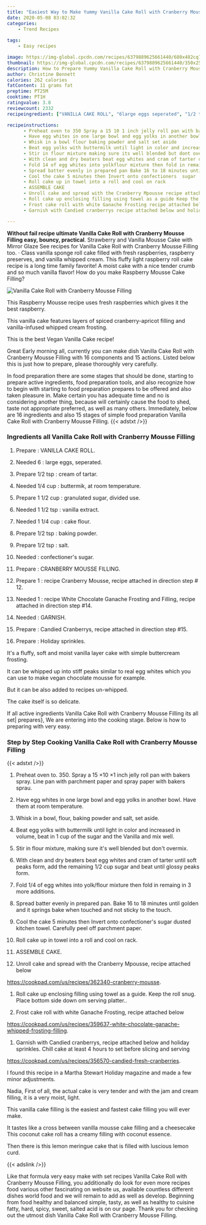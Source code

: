 ```yaml
---
title: "Easiest Way to Make Yummy Vanilla Cake Roll with Cranberry Mousse Filling"
date: 2020-05-08 03:02:32
categories:
    - Trend Recipes
    
tags:
    - Easy recipes

image: https://img-global.cpcdn.com/recipes/6379889625661440/680x482cq70/vanilla-cake-roll-with-cranberry-mousse-filling-recipe-main-photo.jpg
thumbnail: https://img-global.cpcdn.com/recipes/6379889625661440/350x250cq70/vanilla-cake-roll-with-cranberry-mousse-filling-recipe-main-photo.jpg
description: How to Prepare Yummy Vanilla Cake Roll with Cranberry Mousse Filling with 16 ingredients and 15 stages of easy cooking.
author: Christine Bennett
calories: 262 calories
fatContent: 11 grams fat
preptime: PT25M
cooktime: PT1H
ratingvalue: 3.8
reviewcount: 2332
recipeingredient: ["VANILLA CAKE ROLL", "6large eggs seperated", "1/2 tspcream of tartar", "1/4 cupbuttermik at room temperature", "1 1/2 cupgranulated sugar divided use", "1 1/2 tspvanilla extract", "1 1/4 cupcake flour", "1/2 tspbaking powder", "1/2 tspsalt", "confectioners  sugar", "CRANBERRY MOUSSE FILLING", "1recipe  Cranberry  Mousse  recipe attached  in  direction  step  12", "1recipe White Chocolate  Ganache  Frosting  and  Filling  recipe attached in direction step 14", "GARNISH", "Candied Cranberrys recipe attached in direction step 15", "Holiday sprinkles"]

recipeinstructions: 
      - Preheat oven to 350 Spray a 15 10 1 inch jelly roll pan with bakers spray Line pan with parchment paper and spray paper with bakers sprau 
      - Have egg whites in one large bowl and egg yolks in another bowl Have them at room temperature 
      - Whisk in a bowl flour baking powder and salt set aside 
      - Beat egg yolks with buttermilk until light in color and increased in volume beat in 1 cup of the sugar and the Vanilla and mix well 
      - Stir in flour mixture making sure its well blended but dont overmix 
      - With clean and dry beaters beat egg whites and cram of tarter until soft peaks form add the remaining 12 cup sugar and beat until glossy peaks form 
      - Fold 14 of egg whites into yolkflour mixture then fold in remaing in 3 more additions 
      - Spread batter evenly in prepared pan Bake 16 to 18 minutes until golden and it springs bake when touched and not sticky to the touch 
      - Cool the cake 5 minutes then Invert onto confectioners  sugar  dusted  kitchen  towel  Carefully peel off parchment paper 
      - Roll cake up in towel into a roll and cool on rack 
      - ASSEMBLE CAKE 
      - Unroll cake and spread with the Cranberry Mpousse recipe attached belowhttpscookpadcomusrecipes362340cranberrymousse 
      - Roll cake up enclosing filling using towel as a guide Keep the roll snug Place bottom side down om serving platter 
      - Frost cake roll with white Ganache Frosting recipe attached belowhttpscookpadcomusrecipes359637whitechocolateganachewhippedfrostingfilling 
      - Garnish with Candied cranberrys recipe attached below and holiday sprinkles Chill cake at least 4 hours to set before slicing and servinghttpscookpadcomusrecipes356570candiedfreshcranberries

---
```




**Without fail recipe ultimate Vanilla Cake Roll with Cranberry Mousse Filling easy, bouncy, practical**. Strawberry and Vanilla Mousse Cake with Mirror Glaze See recipes for Vanilla Cake Roll with Cranberry Mousse Filling too. · Class vanilla sponge roll cake filled with fresh raspberries, raspberry preserves, and vanilla whipped cream. This fluffy light raspberry roll cake recipe is a long time family favorite! A moist cake with a nice tender crumb and so much vanilla flavor! How do you make Raspberry Mousse Cake Filling?


![Vanilla Cake Roll with Cranberry Mousse Filling](https://img-global.cpcdn.com/recipes/6379889625661440/680x482cq70/vanilla-cake-roll-with-cranberry-mousse-filling-recipe-main-photo.jpg "Vanilla Cake Roll with Cranberry Mousse Filling")



This Raspberry Mousse recipe uses fresh raspberries which gives it the best raspberry.

This vanilla cake features layers of spiced cranberry-apricot filling and vanilla-infused whipped cream frosting.

This is the best Vegan Vanilla Cake recipe!


Great Early morning all, currently you can make dish Vanilla Cake Roll with Cranberry Mousse Filling with 16 components and 15 actions. Listed below this is just how to prepare, please thoroughly very carefully.

In food preparation there are some stages that should be done, starting to prepare active ingredients, food preparation tools, and also recognize how to begin with starting to food preparation prepares to be offered and also taken pleasure in. Make certain you has adequate time and no is considering another thing, because will certainly cause the food to shed, taste not appropriate preferred, as well as many others. Immediately, below are 16 ingredients and also 15 stages of simple food preparation Vanilla Cake Roll with Cranberry Mousse Filling.
{{< adstxt />}}

### Ingredients all Vanilla Cake Roll with Cranberry Mousse Filling


1. Prepare  : VANILLA CAKE ROLL.

1. Needed 6 : large eggs, seperated.

1. Prepare 1/2 tsp : cream of tartar.

1. Needed 1/4 cup : buttermik, at room temperature.

1. Prepare 1 1/2 cup : granulated sugar, divided use.

1. Needed 1 1/2 tsp : vanilla extract.

1. Needed 1 1/4 cup : cake flour.

1. Prepare 1/2 tsp : baking powder.

1. Prepare 1/2 tsp : salt.

1. Needed  : confectioner&#39;s  sugar.

1. Prepare  : CRANBERRY MOUSSE FILLING.

1. Prepare 1 : recipe  Cranberry  Mousse,  recipe attached  in  direction  step # 12.

1. Needed 1 : recipe White Chocolate  Ganache  Frosting  and  Filling,  recipe attached in direction step #14.

1. Needed  : GARNISH.

1. Prepare  : Candied Cranberrys, recipe attached in direction step #15.

1. Prepare  : Holiday sprinkles.


It&#39;s a fluffy, soft and moist vanilla layer cake with simple buttercream frosting.

It can be whipped up into stiff peaks similar to real egg whites which you can use to make vegan chocolate mousse for example.

But it can be also added to recipes un-whipped.

The cake itself is so delicate.


If all active ingredients Vanilla Cake Roll with Cranberry Mousse Filling its all set| prepares}, We are entering into the cooking stage. Below is how to preparing with very easy.

### Step by Step Cooking Vanilla Cake Roll with Cranberry Mousse Filling

{{< adstxt />}}


1. Preheat oven to. 350. Spray a 15 ×10 ×1 inch jelly roll pan with bakers spray. Line pan with parchment paper and spray paper with bakers sprau.



1. Have egg whites in one large bowl and egg yolks in another bowl. Have them at room temperature.



1. Whisk in a bowl, flour, baking powder and salt, set aside.



1. Beat egg yolks with buttermilk until light in color and increased in volume, beat in 1 cup of the sugar and the Vanilla and mix well.



1. Stir in flour mixture, making sure it&#39;s well blended but don&#39;t overmix.



1. With clean and dry beaters beat egg whites and cram of tarter until soft peaks form, add the remaining 1/2 cup sugar and beat until glossy peaks form.



1. Fold 1/4 of egg whites into yolk/flour mixture then fold in remaing in 3 more additions.



1. Spread batter evenly in prepared pan. Bake 16 to 18 minutes until golden and it springs bake when touched and not sticky to the touch.



1. Cool the cake 5 minutes then Invert onto confectioner&#39;s  sugar  dusted  kitchen  towel.  Carefully peel off parchment paper.



1. Roll cake up in towel into a roll and cool on rack.



1. ASSEMBLE CAKE.



1. Unroll cake and spread with the Cranberry Mpousse, recipe attached below

https://cookpad.com/us/recipes/362340-cranberry-mousse.



1. Roll cake up enclosing filling using towel as a guide. Keep the roll snug. Place bottom side down om serving platter..



1. Frost cake roll with white Ganache Frosting, recipe attached below

https://cookpad.com/us/recipes/359637-white-chocolate-ganache-whipped-frosting-filling.



1. Garnish with Candied cranberrys, recipe attached below and holiday sprinkles. Chill cake at least 4 hours to set before slicing and serving

https://cookpad.com/us/recipes/356570-candied-fresh-cranberries.




I found this recipe in a Martha Stewart Holiday magazine and made a few minor adjustments.

Nadia, First of all, the actual cake is very tender and with the jam and cream filling, it is a very moist, light.

This vanilla cake filling is the easiest and fastest cake filling you will ever make.

It tastes like a cross between vanilla mousse cake filling and a cheesecake This coconut cake roll has a creamy filling with coconut essence.

Then there is this lemon meringue cake that is filled with luscious lemon curd.


{{< adslink />}}

Like that formula very easy make with set recipes Vanilla Cake Roll with Cranberry Mousse Filling, you additionally do look for even more recipes food various other fascinating on website us, available countless different dishes world food and we will remain to add as well as develop. Beginning from food healthy and balanced simple, tasty, as well as healthy to cuisine fatty, hard, spicy, sweet, salted acid is on our page. Thank you for checking out the utmost dish Vanilla Cake Roll with Cranberry Mousse Filling.
